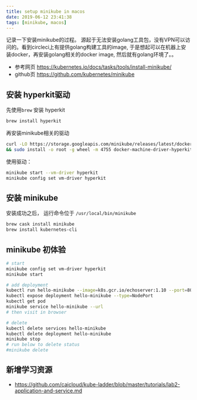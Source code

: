 ```yaml
---
title: setup minikube in macos
date: 2019-06-12 23:41:38
tags: [minikube, macos] 
---
```


记录一下安装minikube的过程。 源起于无法安装golang工具包，没有VPN可以访问的。看到circleci上有提供golang构建工具的image, 于是想起可以在机器上安装docker，再安装golang相关的docker image, 然后就有golang环境了。。

* 参考网页  https://kubernetes.io/docs/tasks/tools/install-minikube/
* github页 https://github.com/kubernetes/minikube

## 安装 hyperkit驱动

先使用`brew` 安装 hyperkit

```bash
brew install hyperkit
```

再安装minikube相关的驱动 

```bash
curl -LO https://storage.googleapis.com/minikube/releases/latest/docker-machine-driver-hyperkit \
&& sudo install -o root -g wheel -m 4755 docker-machine-driver-hyperkit /usr/local/bin/
```

使用驱动：

```bash
minikube start --vm-driver hyperkit
minikube config set vm-driver hyperkit
```

## 安装 minikube

安装成功之后， 运行命令位于 `/usr/local/bin/minikube`

```bash
brew cask install minikube
brew install kubernetes-cli
```

## minikube 初体验

```bash
# start
minikube config set vm-driver hyperkit
minikube start

# add deployment
kubectl run hello-minikube --image=k8s.gcr.io/echoserver:1.10 --port=8080
kubectl expose deployment hello-minikube --type=NodePort
kubectl get pod
minikube service hello-minikube --url
# then visit in browser

# delete
kubectl delete services hello-minikube
kubectl delete deployment hello-minikube
minikube stop
# run below to delete status
#minikube delete
```

## 新增学习资源

* https://github.com/caicloud/kube-ladder/blob/master/tutorials/lab2-application-and-service.md